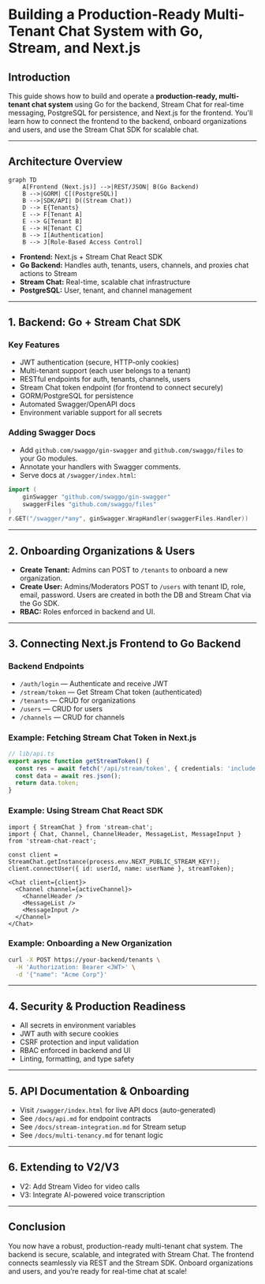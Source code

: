 # Building a Production-Ready Multi-Tenant Chat System with Go, Stream, and Next.js

## Introduction

This guide shows how to build and operate a **production-ready, multi-tenant chat system** using Go for the backend, Stream Chat for real-time messaging, PostgreSQL for persistence, and Next.js for the frontend. You'll learn how to connect the frontend to the backend, onboard organizations and users, and use the Stream Chat SDK for scalable chat.

---

## Architecture Overview

```mermaid
graph TD
    A[Frontend (Next.js)] -->|REST/JSON| B(Go Backend)
    B -->|GORM| C[(PostgreSQL)]
    B -->|SDK/API| D((Stream Chat))
    D --> E{Tenants}
    E --> F[Tenant A]
    E --> G[Tenant B]
    E --> H[Tenant C]
    B --> I[Authentication]
    B --> J[Role-Based Access Control]
```

- **Frontend:** Next.js + Stream Chat React SDK
- **Go Backend:** Handles auth, tenants, users, channels, and proxies chat actions to Stream
- **Stream Chat:** Real-time, scalable chat infrastructure
- **PostgreSQL:** User, tenant, and channel management

---

## 1. Backend: Go + Stream Chat SDK

### Key Features
- JWT authentication (secure, HTTP-only cookies)
- Multi-tenant support (each user belongs to a tenant)
- RESTful endpoints for auth, tenants, channels, users
- Stream Chat token endpoint (for frontend to connect securely)
- GORM/PostgreSQL for persistence
- Automated Swagger/OpenAPI docs
- Environment variable support for all secrets

### Adding Swagger Docs
- Add `github.com/swaggo/gin-swagger` and `github.com/swaggo/files` to your Go modules.
- Annotate your handlers with Swagger comments.
- Serve docs at `/swagger/index.html`:

```go
import (
    ginSwagger "github.com/swaggo/gin-swagger"
    swaggerFiles "github.com/swaggo/files"
)
r.GET("/swagger/*any", ginSwagger.WrapHandler(swaggerFiles.Handler))
```

---

## 2. Onboarding Organizations & Users

- **Create Tenant:** Admins can POST to `/tenants` to onboard a new organization.
- **Create User:** Admins/Moderators POST to `/users` with tenant ID, role, email, password. Users are created in both the DB and Stream Chat via the Go SDK.
- **RBAC:** Roles enforced in backend and UI.

---

## 3. Connecting Next.js Frontend to Go Backend

### Backend Endpoints
- `/auth/login` — Authenticate and receive JWT
- `/stream/token` — Get Stream Chat token (authenticated)
- `/tenants` — CRUD for organizations
- `/users` — CRUD for users
- `/channels` — CRUD for channels

### Example: Fetching Stream Chat Token in Next.js
```ts
// lib/api.ts
export async function getStreamToken() {
  const res = await fetch('/api/stream/token', { credentials: 'include' });
  const data = await res.json();
  return data.token;
}
```

### Example: Using Stream Chat React SDK
```tsx
import { StreamChat } from 'stream-chat';
import { Chat, Channel, ChannelHeader, MessageList, MessageInput } from 'stream-chat-react';

const client = StreamChat.getInstance(process.env.NEXT_PUBLIC_STREAM_KEY!);
client.connectUser({ id: userId, name: userName }, streamToken);

<Chat client={client}>
  <Channel channel={activeChannel}>
    <ChannelHeader />
    <MessageList />
    <MessageInput />
  </Channel>
</Chat>
```

### Example: Onboarding a New Organization
```bash
curl -X POST https://your-backend/tenants \
  -H 'Authorization: Bearer <JWT>' \
  -d '{"name": "Acme Corp"}'
```

---

## 4. Security & Production Readiness
- All secrets in environment variables
- JWT auth with secure cookies
- CSRF protection and input validation
- RBAC enforced in backend and UI
- Linting, formatting, and type safety

---

## 5. API Documentation & Onboarding
- Visit `/swagger/index.html` for live API docs (auto-generated)
- See `/docs/api.md` for endpoint contracts
- See `/docs/stream-integration.md` for Stream setup
- See `/docs/multi-tenancy.md` for tenant logic

---

## 6. Extending to V2/V3
- V2: Add Stream Video for video calls
- V3: Integrate AI-powered voice transcription

---

## Conclusion

You now have a robust, production-ready multi-tenant chat system. The backend is secure, scalable, and integrated with Stream Chat. The frontend connects seamlessly via REST and the Stream SDK. Onboard organizations and users, and you’re ready for real-time chat at scale!
